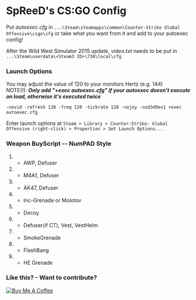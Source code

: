 # SpReeD's CS:GO Config

Put *autoexec.cfg* in `...\Steam\steamapps\common\Counter-Strike Global Offensive\csgo\cfg` or take what you want from it and add to your autoexec config!

After the Wild West Simulator 2015 update, *video.txt* needs to be put in `...\Steam\userdata\<Steam3 ID>\730\local\cfg`

### Launch Options

You may adjust the value of 120 to your monitors Hertz (e.g. 144) <br/>
NOTE(!): _**Only add "+exec autoexec.cfg" if your autoexec doesn't execute on load, otherwise it's executed twice**_

	-novid -refresh 120 -freq 120 -tickrate 128 -nojoy -nod3d9ex1 +exec autoexec.cfg

Enter launch options at `Steam > Library > Counter-Strike: Global Offensive (right-click) > Properties > Set Launch Options...`

### Weapon BuyScript -- NumPAD Style

1. - AWP, Defuser
2. - M4A1, Defuser
3. - AK47, Defuser
4. - Inc-Grenade or Molotov
5. - Decoy
6. - Defuser(if CT), Vest, VestHelm
7. - SmokeGrenade
8. - FlashBang
9. - HE Grenade

### Like this? - Want to contribute?

<a href="https://www.buymeacoffee.com/Kz9rRQTjo" target="_blank"><img src="https://www.buymeacoffee.com/assets/img/custom_images/yellow_img.png" alt="Buy Me A Coffee" style="height: auto !important;width: auto !important;" ></a>
